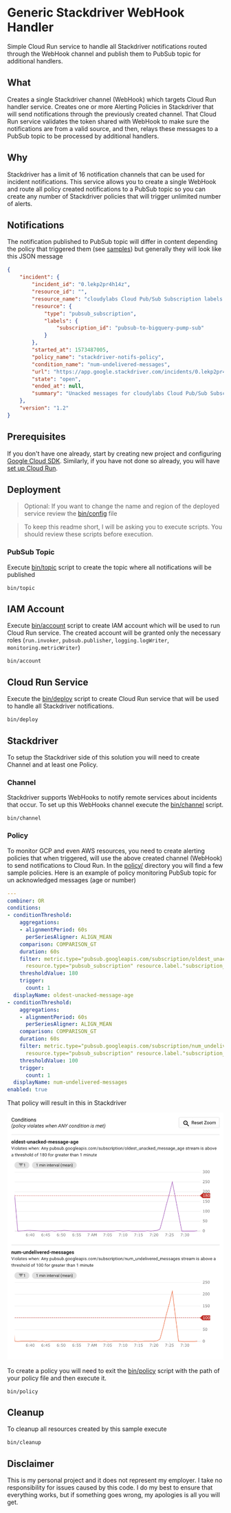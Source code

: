 # Generic Stackdriver WebHook Handler

Simple Cloud Run service to handle all Stackdriver notifications routed through the WebHook channel and publish them to PubSub topic for additional handlers.

## What

Creates a single Stackdriver channel (WebHook) which targets Cloud Run handler service. Creates one or more Alerting Policies in Stackdriver that will send notifications through the previously created channel. That Cloud Run service validates the token shared with WebHook to make sure the notifications are from a valid source, and then, relays these messages to a PubSub topic to be processed by additional handlers.

## Why

Stackdriver has a limit of 16 notification channels that can be used for incident notifications. This service allows you to create a single WebHook and route all policy created notifications to a PubSub topic so you can create any number of Stackdriver policies that will trigger unlimited number of alerts.

## Notifications

The notification published to PubSub topic will differ in content depending the policy that triggered them (see [samples](https://cloud.google.com/monitoring/alerts/policies-in-json)) but generally they will look like this JSON message

```json
{
    "incident": {
        "incident_id": "0.lekp2pr4h14z",
        "resource_id": "",
        "resource_name": "cloudylabs Cloud Pub/Sub Subscription labels {subscription_id=pubsub-to-bigquery-pump-sub}",
        "resource": {
            "type": "pubsub_subscription",
            "labels": {
                "subscription_id": "pubsub-to-bigquery-pump-sub"
            }
        },
        "started_at": 1573487005,
        "policy_name": "stackdriver-notifs-policy",
        "condition_name": "num-undelivered-messages",
        "url": "https://app.google.stackdriver.com/incidents/0.lekp2pr4h14z?project=cloudylabs",
        "state": "open",
        "ended_at": null,
        "summary": "Unacked messages for cloudylabs Cloud Pub/Sub Subscription labels {subscription_id=pubsub-to-bigquery-pump-sub} is above the threshold of 100 with a value of 262.000."
    },
    "version": "1.2"
}
```

## Prerequisites

If you don't have one already, start by creating new project and configuring [Google Cloud SDK](https://cloud.google.com/sdk/docs/). Similarly, if you have not done so already, you will have [set up Cloud Run](https://cloud.google.com/run/docs/setup).


## Deployment

> Optional: If you want to change the name and region of the deployed service review the [bin/config](bin/config) file

> To keep this readme short, I will be asking you to execute scripts. You should review these scripts before execution.

### PubSub Topic

Execute [bin/topic](bin/topic) script to create the topic where all notifications will be published

```
bin/topic
```

## IAM Account

Execute [bin/account](bin/account) script to create IAM account which will be used to run Cloud Run service. The created account will be granted only the necessary roles (`run.invoker`, `pubsub.publisher`, `logging.logWriter`, `monitoring.metricWriter`)

```
bin/account
```

## Cloud Run Service

Execute the [bin/deploy](bin/deploy) script to create Cloud Run service that will be used to handle all Stackdriver notifications.

```
bin/deploy
```


## Stackdriver

To setup the Stackdriver side of this solution you will need to create Channel and at least one Policy.

### Channel

Stackdriver supports WebHooks to notify remote services about incidents that occur. To set up this WebHooks channel execute the [bin/channel](bin/channel) script.

```
bin/channel
```

### Policy

To monitor GCP and even AWS resources, you need to create alerting policies that when triggered, will use the above created channel (WebHook) to send notifications to Cloud Run. In the [policy/](policy/) directory you will find a few sample policies. Here is an example of policy monitoring PubSub topic for un acknowledged messages (age or number)

```yaml
---
combiner: OR
conditions:
- conditionThreshold:
    aggregations:
    - alignmentPeriod: 60s
      perSeriesAligner: ALIGN_MEAN
    comparison: COMPARISON_GT
    duration: 60s
    filter: metric.type="pubsub.googleapis.com/subscription/oldest_unacked_message_age"
      resource.type="pubsub_subscription" resource.label."subscription_id"="my-iot-events-pump"
    thresholdValue: 180
    trigger:
      count: 1
  displayName: oldest-unacked-message-age
- conditionThreshold:
    aggregations:
    - alignmentPeriod: 60s
      perSeriesAligner: ALIGN_MEAN
    comparison: COMPARISON_GT
    duration: 60s
    filter: metric.type="pubsub.googleapis.com/subscription/num_undelivered_messages"
      resource.type="pubsub_subscription" resource.label."subscription_id"="my-iot-events-pump"
    thresholdValue: 100
    trigger:
      count: 1
  displayName: num-undelivered-messages
enabled: true
```

That policy will result in this in Stackdriver

![](image/policy.png)

To create a policy you will need to exit the [bin/policy](bin/policy) script with the path of your policy file and then execute it.

```
bin/policy
```

## Cleanup

To cleanup all resources created by this sample execute

```shell
bin/cleanup
```

## Disclaimer

This is my personal project and it does not represent my employer. I take no responsibility for issues caused by this code. I do my best to ensure that everything works, but if something goes wrong, my apologies is all you will get.


